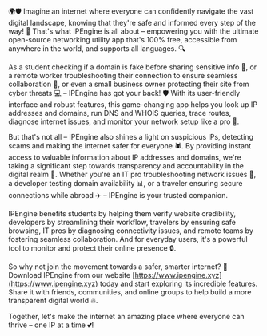 🌍🛡️ Imagine an internet where everyone can confidently navigate the vast digital landscape, knowing that they're safe and informed every step of the way! 💪 That's what IPEngine is all about – empowering you with the ultimate open-source networking utility app that's 100% free, accessible from anywhere in the world, and supports all languages. 🔍

As a student checking if a domain is fake before sharing sensitive info 📧, or a remote worker troubleshooting their connection to ensure seamless collaboration 🤝, or even a small business owner protecting their site from cyber threats 💻 – IPEngine has got your back! 🛡️ With its user-friendly interface and robust features, this game-changing app helps you look up IP addresses and domains, run DNS and WHOIS queries, trace routes, diagnose internet issues, and monitor your network setup like a pro 🔧.

But that's not all – IPEngine also shines a light on suspicious IPs, detecting scams and making the internet safer for everyone 🕷️. By providing instant access to valuable information about IP addresses and domains, we're taking a significant step towards transparency and accountability in the digital realm 💪. Whether you're an IT pro troubleshooting network issues 🔧, a developer testing domain availability 📊, or a traveler ensuring secure connections while abroad ✈️ – IPEngine is your trusted companion.

IPEngine benefits students by helping them verify website credibility, developers by streamlining their workflow, travelers by ensuring safe browsing, IT pros by diagnosing connectivity issues, and remote teams by fostering seamless collaboration. And for everyday users, it's a powerful tool to monitor and protect their online presence 🔒.

So why not join the movement towards a safer, smarter internet? 🚀 Download IPEngine from our website [https://www.ipengine.xyz](https://www.ipengine.xyz) today and start exploring its incredible features. Share it with friends, communities, and online groups to help build a more transparent digital world 🔥.

Together, let's make the internet an amazing place where everyone can thrive – one IP at a time 💕!
